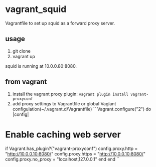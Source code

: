 # vagrant_squid
Vagrantfile to set up squid as a forward proxy server.

## usage
1. git clone
2. vagrant up

squid is running at 10.0.0.80:8080.

## from vagrant
1. install the vagrant proxy plugin:
``
vagrant plugin install vagrant-proxyconf
``
2. add proxy settings to Vagrantfile or global Vaglant configulation(~/.vagrant.d/Vagrantfile)
``
Vagrant.configure("2") do |config|
  # Enable caching web server
  if Vagrant.has_plugin?("vagrant-proxyconf")
    config.proxy.http     = "http://10.0.0.10:8080/"
    config.proxy.https    = "http://10.0.0.10:8080/"
    config.proxy.no_proxy = "localhost,127.0.0.1"
  end
end
``
